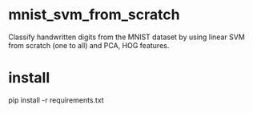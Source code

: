 # mnist_svm_from_scratch
Classify handwritten digits from the MNIST dataset by using linear SVM from scratch (one to all) and PCA, HOG features.
# install
pip install -r requirements.txt
